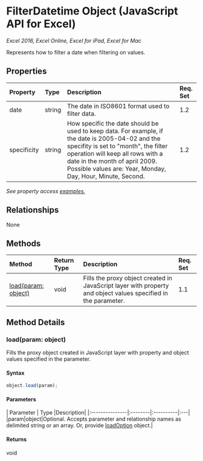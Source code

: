 # FilterDatetime Object (JavaScript API for Excel)

_Excel 2016, Excel Online, Excel for iPad, Excel for Mac_

Represents how to filter a date when filtering on values.

## Properties

| Property	   | Type	|Description| Req. Set|
|:---------------|:--------|:----------|:----|
|date|string|The date in ISO8601 format used to filter data.|1.2||
|specificity|string|How specific the date should be used to keep data. For example, if the date is 2005-04-02 and the specifity is set to "month", the filter operation will keep all rows with a date in the month of april 2009. Possible values are: Year, Monday, Day, Hour, Minute, Second.|1.2||

_See property access [examples.](#property-access-examples)_

## Relationships
None


## Methods

| Method		   | Return Type	|Description| Req. Set|
|:---------------|:--------|:----------|:----|
|[load(param: object)](#loadparam-object)|void|Fills the proxy object created in JavaScript layer with property and object values specified in the parameter.|1.1|

## Method Details


### load(param: object)
Fills the proxy object created in JavaScript layer with property and object values specified in the parameter.

#### Syntax
```js
object.load(param);
```

#### Parameters
| Parameter	   | Type	|Description|
|:---------------|:--------|:----------|:---|
|param|object|Optional. Accepts parameter and relationship names as delimited string or an array. Or, provide [loadOption](loadoption.md) object.|

#### Returns
void
